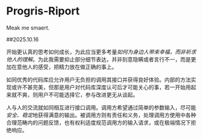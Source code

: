 # Progris-Riport
Meak me smaert.

##2025.10.16

开始更认真的思考如何成长，为此应当更多考量*如何为身边人带来幸福，而非祈求他人的理解*。为此我需要抑止部分细节表达，并非刻意隐瞒或者言行不一，而是更加在意他人的感受，把精力放在做正确的事上。

如同优秀的代码库应允许用户无负担的调用其接口并获得良好体验。内部的方法实现或许不甚完美，但那是用户对代码库深度认可后才可能关心的事，若一开始用起来就不爽，则用户不可能选择它，参与改进更无从谈起。

人与人的交流就如同相互进行接口调用。调用方希望通过简单的参数输入，尽可能*安全、稳定*地获得满意的输出。被调用方则有责任和义务，处理调用方使用中各种合理范畴内的问题反馈，也有权利适度规范调用方的输入请求，或在极端情况下拒绝响应。